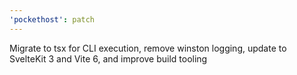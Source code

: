 ```yaml
---
'pockethost': patch
---
```


Migrate to tsx for CLI execution, remove winston logging, update to SvelteKit 3 and Vite 6, and improve build tooling
